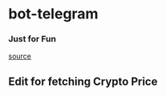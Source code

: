 # bot-telegram
### Just for Fun
[source](https://github.com/eternnoir/pyTelegramBotAPI)

## Edit for fetching Crypto Price

